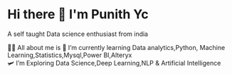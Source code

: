 #                                                Hi there 👋 I'm Punith Yc

A self taught Data science enthusiast from india

 
 👨‍💻 All about me is
 🔭 I’m currently learning Data analytics,Python, Machine Learning,Statistics,Mysql,Power BI,Alteryx <br>
 🛩️ I’m Exploring Data Science,Deep Learning,NLP & Artificial Intelligence
<!--
**punithyc/punithyc** is a ✨ _special_ ✨ repository because its `README.md` (this file) appears on your GitHub profile.

Here are some ideas to get you started:

 🔭 I’m currently working on :__*Data Science__*
- 🌱 I’m currently learning ...
- 👯 I’m looking to collaborate on ...
- 🤔 I’m looking for help with ...
- 💬 Ask me about ...
- 📫 How to reach me: ...
- 😄 Pronouns: ...
- ⚡ Fun fact: ...
-->
